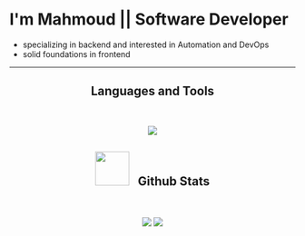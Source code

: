
 
 <div align="left">
  
# I'm Mahmoud || Software Developer
- specializing in backend and interested in Automation and DevOps
- solid foundations in frontend
  
<div>
 
-------------------
<div align="center">

 ## Languages and Tools

<br>

<p align="center">
  <a href="https://skillicons.dev">
    <img src="https://skillicons.dev/icons?i=go,py,fastapi,docker,react,postgres,git,github,githubactions,next,mongodb,gcp,linux,neovim,javascript,typescript,redis,vscode&perline=6" />
  </a>
</p>

## <picture> <img src = "./Images/stats.gif?raw=true" width = 60px style="margin-right: 10px;"> </picture> Github Stats

<br>

<p align="center">
  <img src="https://github-readme-stats.vercel.app/api/top-langs/?username=MhmoudGit&langs_count=10&theme=transparent&layout=compact&hide_border=true&count_private=true&include_all_commits=true"&hide=jupyter%20notebook,docker,php,HTML,css,jinja,smarty,mako,javascript,mustache" align="center" />
  <img src="https://streak-stats-92f42ajco-ujstor.vercel.app?user=MhmoudGit&theme=transparent&hide_border=true" align="center" />
</p>
 <div>

<!---
MhmoudGit/MhmoudGit is a ✨ special ✨ repository because its `README.md` (this file) appears on your GitHub profile.
You can click the Preview link to take a look at your changes.
--->
